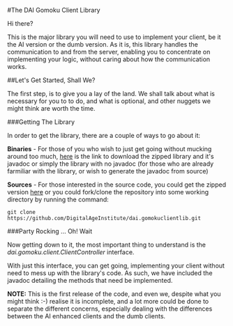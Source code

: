 #The DAI Gomoku Client Library

Hi there?

This is the major library you will need to use to implement your client, be it the AI version or the dumb version. As it is, this library handles the communication to and from the server, enabling you to concentrate on implementing your logic, without caring about how the communication works.

##Let's Get Started, Shall We?

The first step, is to give you a lay of the land. We shall talk about what is necessary for you to to do, and what is optional, and other nuggets we might think are worth the time.

###Getting The Library

In order to get the library, there are a couple of ways to go about it:

<strong>Binaries</strong> - For those of you who wish to just get going without mucking around too much, [here](https://github.com/DigitalAgeInstitute/dai.gomokuclientlib/tree/master/dist) is the link to download the zipped library and it's javadoc or simply the library with no javadoc (for those who are already farmiliar with the library, or wish to generate the javadoc from source)

<strong>Sources</strong> - For those interested in the source code, you could get the zipped version [here](https://github.com/DigitalAgeInstitute/dai.gomokuclientlib/archive/master.zip) or you could fork/clone the repository into some working directory by running the command:

	git clone https://github.com/DigitalAgeInstitute/dai.gomokuclientlib.git

###Party Rocking ... Oh! Wait

Now getting down to it, the most important thing to understand is the <em>dai.gomoku.client.ClientController</em> interface.

With just this interface, you can get going, implementing your client without need to mess up with the library's code. As such, we have included the javadoc detailing the methods that need be implemented.

<strong>NOTE:</strong> This is the first release of the code, and even we, despite what you might think :-) realise it is incomplete, and a lot more could be done to separate the different concerns, especially dealing with the differences between the AI enhanced clients and the dumb clients.
